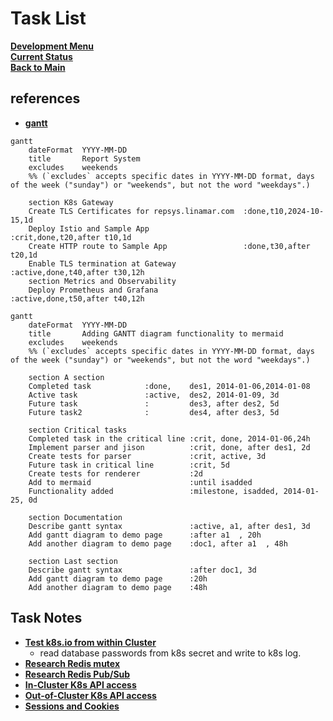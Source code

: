 # Task List

**[Development Menu](./menu.md)**\
**[Current Status](../status/weekly/current_status.md)**\
**[Back to Main](../../README.md)**

## references

- **[gantt](https://mermaid.js.org/syntax/gantt.html)**
```mermaid
gantt
    dateFormat  YYYY-MM-DD
    title       Report System
    excludes    weekends
    %% (`excludes` accepts specific dates in YYYY-MM-DD format, days of the week ("sunday") or "weekends", but not the word "weekdays".)

    section K8s Gateway 
    Create TLS Certificates for repsys.linamar.com  :done,t10,2024-10-15,1d
    Deploy Istio and Sample App                     :crit,done,t20,after t10,1d
    Create HTTP route to Sample App                 :done,t30,after t20,1d
    Enable TLS termination at Gateway               :active,done,t40,after t30,12h
    section Metrics and Observability 
    Deploy Prometheus and Grafana                   :active,done,t50,after t40,12h

```

```mermaid
gantt
    dateFormat  YYYY-MM-DD
    title       Adding GANTT diagram functionality to mermaid
    excludes    weekends
    %% (`excludes` accepts specific dates in YYYY-MM-DD format, days of the week ("sunday") or "weekends", but not the word "weekdays".)

    section A section
    Completed task            :done,    des1, 2014-01-06,2014-01-08
    Active task               :active,  des2, 2014-01-09, 3d
    Future task               :         des3, after des2, 5d
    Future task2              :         des4, after des3, 5d

    section Critical tasks
    Completed task in the critical line :crit, done, 2014-01-06,24h
    Implement parser and jison          :crit, done, after des1, 2d
    Create tests for parser             :crit, active, 3d
    Future task in critical line        :crit, 5d
    Create tests for renderer           :2d
    Add to mermaid                      :until isadded
    Functionality added                 :milestone, isadded, 2014-01-25, 0d

    section Documentation
    Describe gantt syntax               :active, a1, after des1, 3d
    Add gantt diagram to demo page      :after a1  , 20h
    Add another diagram to demo page    :doc1, after a1  , 48h

    section Last section
    Describe gantt syntax               :after doc1, 3d
    Add gantt diagram to demo page      :20h
    Add another diagram to demo page    :48h
```
## Task Notes

- **[Test k8s.io from within Cluster](https://github.com/kubernetes/client-go/blob/master/examples/in-cluster-client-configuration/main.go)**
  - read database passwords from k8s secret and write to k8s log.
- **[Research Redis mutex](https://dev.to/jdvert/handling-mutexes-in-distributed-systems-with-redis-and-go-5g0d)**
- **[Research Redis Pub/Sub](https://redis.io/docs/latest/develop/interact/pubsub/)**
- **[In-Cluster K8s API access](https://github.com/kubernetes/client-go/tree/master/examples/in-cluster-client-configuration)**
- **[Out-of-Cluster K8s API access](https://github.com/kubernetes/client-go/blob/master/examples/out-of-cluster-client-configuration/README.md)**
- **[Sessions and Cookies](https://www.sohamkamani.com/web-security-basics/#sessions-and-cookies)**
